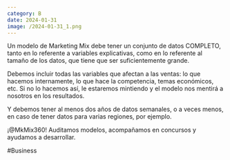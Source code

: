 ```yaml
--- 
category: B 
date: 2024-01-31 
image: /2024-01-31_1.png 
--- 
```


Un modelo de Marketing Mix debe tener un conjunto de datos COMPLETO, tanto en lo referente a variables explicativas, como en lo referente al tamaño de los datos, que tiene que ser suficientemente grande.  

Debemos incluir todas las variables que afectan a las ventas: lo que hacemos internamente, lo que hace la competencia, temas económicos, etc.  Si no lo hacemos así, le estaremos mintiendo y el modelo nos mentirá a nosotros en los resultados. 

Y debemos tener al menos dos años de datos semanales, o a veces menos, en caso de tener datos para varias regiones, por ejemplo. 

¡@MkMix360! Auditamos modelos, acompañamos en concursos y ayudamos a desarrollar. 

#Business